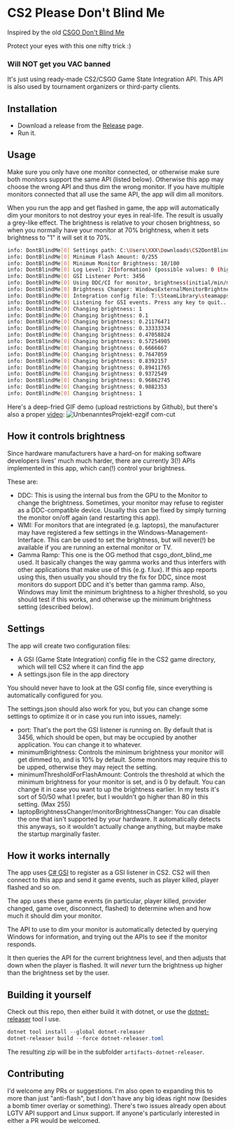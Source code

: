# CS2 Please Don't Blind Me

Inspired by the old [CSGO Don't Blind Me](https://github.com/dev7355608/csgo_dont_blind_me)

Protect your eyes with this one nifty trick :)

### Will NOT get you VAC banned
It's just using ready-made CS2/CSGO Game State Integration API. This API is also used by tournament organizers or third-party clients.

## Installation

- Download a release from the [Release](https://github.com/RIASorg/CS2DontBlindMe/releases) page.
- Run it.

## Usage

Make sure you only have one monitor connected, or otherwise make sure both monitors support the same API (listed below). 
Otherwise this app may choose the wrong API and thus dim the wrong monitor.
If you have multiple monitors connected that all use the same API, the app will dim all monitors.

When you run the app and get flashed in game, the app will automatically dim your monitors to not destroy your eyes in real-life. The result is usually a grey-like effect. 
The brightness is relative to your chosen brightness, so when you normally have your monitor at 70% brightness, when it sets brightness to "1" it will set it to 70%.

````bash
info: DontBlindMe[0] Settings path: C:\Users\XXX\Downloads\CS2DontBlindMe\settings.json
info: DontBlindMe[0] Minimum Flash Amount: 0/255                                          
info: DontBlindMe[0] Minimum Monitor Brightness: 10/100                                   
info: DontBlindMe[0] Log Level: 2(Information) (possible values: 0 (highest) - 6 (lowest))
info: DontBlindMe[0] GSI Listener Port: 3456                                              
info: DontBlindMe[0] Using DDC/CI for monitor, brightness(initial/min/max): Dell P2422H(DisplayPort), 75/0/100
info: DontBlindMe[0] Brightness Changer: WindowsExternalMonitorBrightnessChanger
info: DontBlindMe[0] Integration config file: T:\SteamLibrary\steamapps\common\Counter-Strike Global Offensive\game\csgo\cfg\gamestate_integration_CS2DontBlindMe.cfg
info: DontBlindMe[0] Listening for GSI events. Press any key to quit...                                                                                              
info: DontBlindMe[0] Changing brightness: 1
info: DontBlindMe[0] Changing brightness: 0.1
info: DontBlindMe[0] Changing brightness: 0.21176471
info: DontBlindMe[0] Changing brightness: 0.33333334
info: DontBlindMe[0] Changing brightness: 0.47058824
info: DontBlindMe[0] Changing brightness: 0.57254905
info: DontBlindMe[0] Changing brightness: 0.6666667
info: DontBlindMe[0] Changing brightness: 0.7647059
info: DontBlindMe[0] Changing brightness: 0.8392157
info: DontBlindMe[0] Changing brightness: 0.89411765
info: DontBlindMe[0] Changing brightness: 0.9372549
info: DontBlindMe[0] Changing brightness: 0.96862745
info: DontBlindMe[0] Changing brightness: 0.9882353
info: DontBlindMe[0] Changing brightness: 1

````

Here's a deep-fried GIF demo (upload restrictions by Github), but there's also a proper [video](doc/demo.mp4):
![UnbenanntesProjekt-ezgif com-cut](https://github.com/RIASorg/CS2DontBlindMe/assets/9307432/5837f577-8c9e-4541-8ac1-b4144ee1f6ca)


## How it controls brightness

Since hardware manufacturers have a hard-on for making software developers lives' much much harder, there are currently 3(!) APIs implemented in this app, which can(!) control your brightness.

These are:
- DDC: This is using the internal bus from the GPU to the Monitor to change the brightness. Sometimes, your monitor may refuse to register as a DDC-compatible device. Usually this can be fixed by simply turning the monitor on/off again (and restarting this app).
- WMI: For monitors that are integrated (e.g. laptops), the manufacturer may have registered a few settings in the Windows-Management-Interface. This can be used to set the brightness, but will never(!) be available if you are running an external monitor or TV.
- Gamma Ramp: This one is the OG method that csgo_dont_blind_me used. It basically changes the way gamma works and thus interfers with other applications that make use of this (e.g. f.lux). If this app reports using this, then usually you should try the fix for DDC, since most monitors do support DDC and it's better than gamma ramp. Also, Windows may limit the minimum brightness to a higher threshold, so you should test if this works, and otherwise up the minimum brightness setting (described below).

## Settings

The app will create two configuration files:
- A GSI (Game State Integration) config file in the CS2 game directory, which will tell CS2 where it can find the app
- A settings.json file in the app directory

You should never have to look at the GSI config file, since everything is automatically configured for you.

The settings.json should also work for you, but you can change some settings to optimize it or in case you run into issues, namely:
- port: That's the port the GSI listener is running on. By default that is 3456, which should be open, but may be occupied by another application. You can change it to whatever.
- minimumBrightness: Controls the minimum brightness your monitor will get dimmed to, and is 10% by default. Some monitors may require this to be upped, otherwise they may reject the setting.
- minimumThresholdForFlashAmount: Controls the threshold at which the minimum brightness for your monitor is set, and is 0 by default. You can change it in case you want to up the brightness earlier. In my tests it's sort of 50/50 what I prefer, but I wouldn't go higher than 80 in this setting. (Max 255)
- laptopBrightnessChanger/monitorBrightnessChanger: You can disable the one that isn't supported by your hardware. It automatically detects this anyways, so it wouldn't actually change anything, but maybe make the startup marginally faster.

## How it works internally

The app uses [C# GSI](https://github.com/antonpup/CounterStrike2GSI) to register as a GSI listener in CS2. CS2 will then connect to this app and send it game events, such as player killed, player flashed and so on.

The app uses these game events (in particular, player killed, provider changed, game over, disconnect, flashed) to determine when and how much it should dim your monitor.

The API to use to dim your monitor is automatically detected by querying Windows for information, and trying out the APIs to see if the monitor responds.

It then queries the API for the current brightness level, and then adjusts that down when the player is flashed. It will *never* turn the brightness up higher than the brightness set by the user.

## Building it yourself

Check out this repo, then either build it with dotnet, or use the [dotnet-releaser](https://github.com/xoofx/dotnet-releaser) tool I use.
````powershell
dotnet tool install --global dotnet-releaser
dotnet-releaser build --force dotnet-releaser.toml
````
The resulting zip will be in the subfolder `artifacts-dotnet-releaser`.

## Contributing

I'd welcome any PRs or suggestions. I'm also open to expanding this to more than just "anti-flash", but I don't have any big ideas right now (besides a bomb timer overlay or something).
There's two issues already open about LGTV API support and Linux support. If anyone's particularly interested in either a PR would be welcomed.

